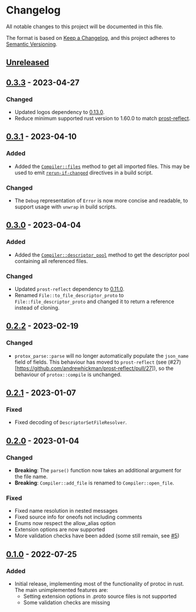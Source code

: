 # Changelog

All notable changes to this project will be documented in this file.

The format is based on [Keep a Changelog](https://keepachangelog.com/en/1.0.0/),
and this project adheres to [Semantic Versioning](https://semver.org/spec/v2.0.0.html).

## [Unreleased]

## [0.3.3] - 2023-04-27

### Changed

- Updated logos dependency to [0.13.0](https://github.com/maciejhirsz/logos/releases/tag/v0.13).
- Reduce minimum supported rust version to 1.60.0 to match [prost-reflect](https://crates.io/crates/prost-reflect).

## [0.3.1] - 2023-04-10

### Added

- Added the [`Compiler::files`](https://docs.rs/protox/latest/protox/struct.Compiler.html#method.files) method to get all imported files. This may be used to emit [`rerun-if-changed`](https://doc.rust-lang.org/cargo/reference/build-scripts.html#rerun-if-changed) directives in a build script.

### Changed

- The `Debug` representation of `Error` is now more concise and readable, to support usage with `unwrap` in build scripts.

## [0.3.0] - 2023-04-04

### Added

- Added the [`Compiler::descriptor_pool`](https://docs.rs/protox/latest/protox/struct.Compiler.html#method.descriptor_pool) method to get the descriptor pool containing all referenced files.

### Changed

- Updated `prost-reflect` dependency to [0.11.0](https://crates.io/crates/prost-reflect/0.11.0).
- Renamed `File::to_file_descriptor_proto` to `File::file_descriptor_proto` and changed it to return a reference instead of cloning.

## [0.2.2] - 2023-02-19

### Changed

- `protox_parse::parse` will no longer automatically populate the `json_name` field of fields. This behaviour has moved to `prost-reflect` (see (#27)[https://github.com/andrewhickman/prost-reflect/pull/27]), so the behaviour of `protox::compile` is unchanged.

## [0.2.1] - 2023-01-07

### Fixed

- Fixed decoding of `DescriptorSetFileResolver`.

## [0.2.0] - 2023-01-04

### Changed

- **Breaking**: The `parse()` function now takes an additional argument for the file name.
- **Breaking**: `Compiler::add_file` is renamed to `Compiler::open_file`.

### Fixed

- Fixed name resolution in nested messages
- Fixed source info for oneofs not including comments
- Enums now respect the allow_alias option
- Extension options are now supported
- More validation checks have been added (some still remain, see [#5](https://github.com/andrewhickman/prost-reflect/issues/5))

## [0.1.0] - 2022-07-25

### Added

- Initial release, implementing most of the functionality of protoc in rust. The main unimplemented features are:
  - Setting extension options in .proto source files is not supported
  - Some validation checks are missing

[Unreleased]: https://github.com/andrewhickman/protox/compare/0.3.3...HEAD
[0.3.3]: https://github.com/andrewhickman/protox/compare/0.3.1...0.3.3
[0.3.1]: https://github.com/andrewhickman/protox/compare/0.3.0...0.3.1
[0.3.0]: https://github.com/andrewhickman/protox/compare/0.2.2...0.3.0
[0.2.2]: https://github.com/andrewhickman/protox/compare/0.2.1...0.2.2
[0.2.1]: https://github.com/andrewhickman/protox/compare/0.2.0...0.2.1
[0.2.0]: https://github.com/andrewhickman/protox/compare/0.1.0...0.2.0
[0.1.0]: https://github.com/andrewhickman/protox/compare/0.0.0...0.1.0